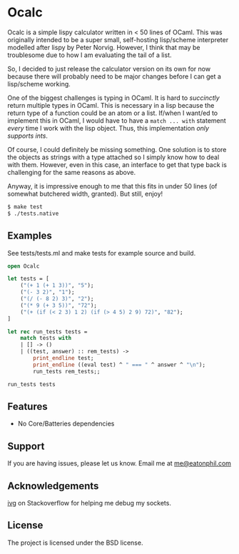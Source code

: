 Ocalc
=======

Ocalc is a simple lispy calculator written in < 50 lines of OCaml. This was originally intended to be a super small, self-hosting lisp/scheme interpreter modelled after lispy by Peter Norvig. However, I think that may be troublesome due to how I am evaluating the tail of a list.

So, I decided to just release the calculator version on its own for now because there will probably need to be major changes before I can get a lisp/scheme working.

One of the biggest challenges is typing in OCaml. It is hard to *succinctly* return multiple types in OCaml. This is necessary in a lisp because the return type of a function could be an atom or a list. If/when I want/ed to implement this in OCaml, I would have to have a `match ... with` statement *every* time I work with the lisp object. Thus, this implementation *only supports ints*.

Of course, I could definitely be missing something. One solution is to store the objects as strings with a type attached so I simply know how to deal with them. However, even in this case, an interface to get that type back is challenging for the same reasons as above.

Anyway, it is impressive enough to me that this fits in under 50 lines (of somewhat butchered width, granted). But still, enjoy!

```ocaml
$ make test
$ ./tests.native
```

Examples
--------

See tests/tests.ml and make tests for example source and build.

```ocaml
open Ocalc

let tests = [
    ("(+ 1 (+ 1 3))", "5");
    ("(- 3 2)", "1");
    ("(/ (- 8 2) 3)", "2");
    ("(* 9 (+ 3 5))", "72");
    ("(+ (if (< 2 3) 1 2) (if (> 4 5) 2 9) 72)", "82");
]

let rec run_tests tests =
    match tests with
    | [] -> ()
    | ((test, answer) :: rem_tests) ->
        print_endline test;
        print_endline ((eval test) ^ " === " ^ answer ^ "\n");
        run_tests rem_tests;;

run_tests tests
```

Features
--------

- No Core/Batteries dependencies

Support
-------

If you are having issues, please let us know.
Email me at me@eatonphil.com

Acknowledgements
----------------

[ivg](http://stackoverflow.com/users/2625442/ivg) on Stackoverflow for helping me debug my sockets. 

License
-------

The project is licensed under the BSD license.
